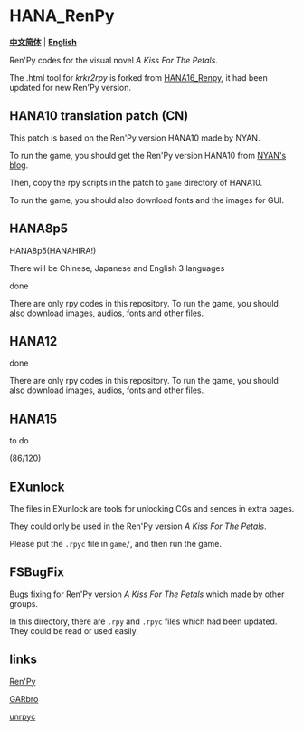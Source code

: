 # HANA_RenPy

[**中文简体**](./README.md) | [**English**](./README_en_US.md)

Ren'Py codes for the visual novel <i>A Kiss For The Petals</i>.

The .html tool for <i>krkr2rpy</i> is forked from [HANA16_Renpy](https://github.com/bbs3223474/HANA16_Renpy), it had been updated for new Ren'Py version.

## HANA10 translation patch (CN)

This patch is based on the Ren'Py version HANA10 made by NYAN.

To run the game, you should get the Ren'Py version HANA10 from [NYAN's blog](https://nyan-h.blogspot.com/2024/09/sono-hanabira-ni-kuchizuke-o-lily.html?m=1).

Then, copy the rpy scripts in the patch to `game` directory of HANA10.

To run the game, you should also download fonts and the images for GUI.

## HANA8p5

HANA8p5(HANAHIRA!)

There will be Chinese, Japanese and English 3 languages

done

There are only rpy codes in this repository. To run the game, you should also download images, audios, fonts and other files.

## HANA12

done

There are only rpy codes in this repository. To run the game, you should also download images, audios, fonts and other files.

## HANA15

to do

(86/120)

## EXunlock

The files in EXunlock are tools for unlocking CGs and sences in extra pages.

They could only be used in the Ren'Py version <i>A Kiss For The Petals</i>.

Please put the `.rpyc` file in `game/`, and then run the game.

## FSBugFix

Bugs fixing for Ren'Py version <i>A Kiss For The Petals</i> which made by other groups.

In this directory, there are `.rpy` and `.rpyc` files which had been updated. They could be read or used easily.

## links

[Ren'Py](https://github.com/renpy/renpy)

[GARbro](https://github.com/morkt/GARbro)

[unrpyc](https://github.com/CensoredUsername/unrpyc)